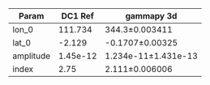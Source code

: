 <html>
 <head>
  <meta charset="utf-8"/>
  <meta content="text/html;charset=UTF-8" http-equiv="Content-type"/>
 </head>
 <body>
  <table>
   <thead>
    <tr>
     <th>Param</th>
     <th>DC1 Ref</th>
     <th>gammapy 3d</th>
    </tr>
   </thead>
   <tr>
    <td>lon_0</td>
    <td>111.734</td>
    <td>344.3±0.003411</td>
   </tr>
   <tr>
    <td>lat_0</td>
    <td>-2.129</td>
    <td>-0.1707±0.00325</td>
   </tr>
   <tr>
    <td>amplitude</td>
    <td>1.45e-12</td>
    <td>1.234e-11±1.431e-13</td>
   </tr>
   <tr>
    <td>index</td>
    <td>2.75</td>
    <td>2.111±0.006006</td>
   </tr>
  </table>
 </body>
</html>

